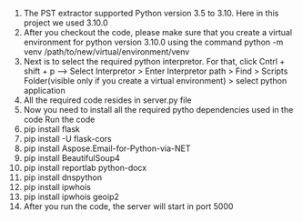 1. The PST extractor supported Python version 3.5 to 3.10. Here in this project we used 3.10.0
2. After you checkout the code, please make sure that you create a virtual environment for python version 3.10.0 using the command python -m venv /path/to/new/virtual/environment/venv
3. Next is to select the required python interpretor. For that, click Cntrl + shift + p --> Select Interpretor > Enter Interpretor path > Find > Scripts Folder(visible only if you create a virtual environment) > select python application
4. All the required code resides in server.py file
5. Now you need to install all the required pytho dependencies used in the code Run the code
6. pip install flask
7. pip install -U flask-cors
8. pip install Aspose.Email-for-Python-via-NET
9. pip install BeautifulSoup4
10. pip install reportlab python-docx
11. pip install dnspython
12. pip install ipwhois
13. pip install ipwhois geoip2
14. After you run the code, the server will start in port 5000
